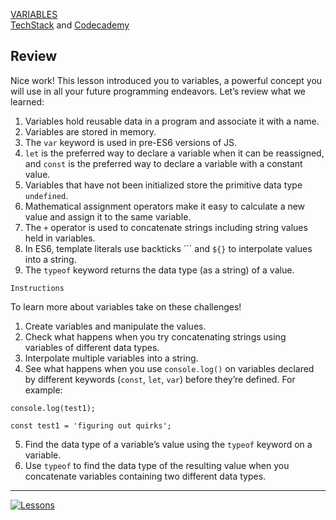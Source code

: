 [VARIABLES](https://drive.google.com/drive/folders/1bBT95ZTPACRT9YqtJIWHuPjjKv-kq7hw?usp=sharing)<br>
[TechStack](https://techstack.surge.sh) and [Codecademy](http://ssqt.co/mQfpbL0)

## Review

Nice work! This lesson introduced you to variables, a powerful concept you will use in all your future programming endeavors.
Let’s review what we learned:
1. Variables hold reusable data in a program and associate it with a name.
2. Variables are stored in memory.
3. The `var` keyword is used in pre-ES6 versions of JS.
4. `let` is the preferred way to declare a variable when it can be reassigned, and `const` is the preferred way to declare a variable with a constant value.
5. Variables that have not been initialized store the primitive data type `undefined`.
6. Mathematical assignment operators make it easy to calculate a new value and assign it to the same variable.
7. The `+` operator is used to concatenate strings including string values held in variables.
8. In ES6, template literals use backticks ``` and `${}` to interpolate values into a string.
9. The `typeof` keyword returns the data type (as a string) of a value.

```
Instructions
```

To learn more about variables take on these challenges!
1. Create variables and manipulate the values.
2. Check what happens when you try concatenating strings using variables of different data types.
3. Interpolate multiple variables into a string.
4. See what happens when you use `console.log()` on variables declared by different keywords (`const`, `let`, `var`) before they’re defined. For example:

```
console.log(test1);

const test1 = 'figuring out quirks';
```

5. Find the data type of a variable’s value using the `typeof` keyword on a variable.
6. Use `typeof` to find the data type of the resulting value when you concatenate variables containing two different data types.

--------------------------------------------------------------------------------

[![Lessons](https://s3.amazonaws.com/codecademy-content/courses/learn-javascript-variables/variable+boxes.svg)](https://drive.google.com/drive/folders/1bBT95ZTPACRT9YqtJIWHuPjjKv-kq7hw?usp=sharing)
